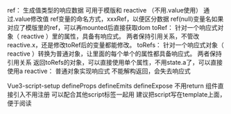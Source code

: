 ref：
  生成值类型的响应数据
  可用于模版和 reactive （不用.value使用）
  通过.value修改值
  ref变量的命名方式，xxxRef，以便区分数据
  ref(null)变量名如果对应了模版里的ref，可以再mounted后直接获取dom
toRef：
  针对一个响应式对象（ reactive ）里的属性，具备有响应式。
  两者保持引用关系，不管改reactive.x，还是修改toRef后的变量都能修改。
toRefs：
  针对一个响应式对象（ reactive ）转换为普通对象，让里面的每个单个的属性都具备响应式。
  两者保持引用关系
  返回toRefs的对象，可以直接使用单个属性，不用state.a了，可以直接使用a
reactive：
  普通对象实现响应式
  不能解构返回，会失去响应式

Vue3-script-setup
  defineProps
  defineEmits
  defineExpose
  不用return
  组件直接引入不用注册
  可以配合其他script标签一起用
  建议把script写在template上面，便于阅读